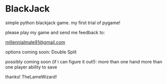 # BlackJack
simple python blackjack game. my first trial of pygame!  

please play my game and send me feedback to:

millennialmale91@gmail.com

options coming soon: 
Double
Split

possibly coming soon (if i can figure it out!): 
more than one hand
more than one player 
ability to save

thanks!
TheLameWizard!
